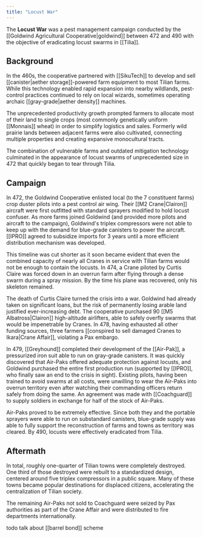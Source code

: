 ```yaml
---
title: "Locust War"
---
```


The **Locust War** was a pest management campaign conducted by the [[Goldwind Agricultural Cooperative|goldwind]] between 472 and 490 with the objective of eradicating locust swarms in [[Tilia]].

## Background

In the 460s, the cooperative partnered with [[SikuTech]] to develop and sell [[canister|aether storage]]-powered farm equipment to most Tilian farms. While this technology enabled rapid expansion into nearby wildlands, pest-control practices continued to rely on local wizards, sometimes operating archaic [[gray-grade|aether density]] machines.

The unprecedented productivity growth prompted farmers to allocate most of their land to single crops (most commonly genetically uniform [[Monnais]] wheat) in order to simplify logistics and sales. Formerly wild prairie lands between adjacent farms were also cultivated, connecting multiple properties and creating expansive monocultural tracts.

The combination of vulnerable farms and outdated mitigation technology culminated in the appearance of locust swarms of unprecedented size in 472 that quickly began to tear through Tilia.

## Campaign

In 472, the Goldwind Cooperative enlisted local (to the 7 constituent farms) crop duster pilots into a pest control air wing. Their [[M2 Crane|Clairon]] aircraft were first outfitted with standard sprayers modified to hold locust confuser. As more farms joined Goldwind (and provided more pilots and aircraft to the campaign), Goldwind's triplex compressors were not able to keep up with the demand for blue-grade canisters to power the aircraft. [[IPRO]] agreed to subsidize imports for 3 years until a more efficient distribution mechanism was developed.

This timeline was cut shorter as it soon became evident that even the combined capacity of nearly all Cranes in service with Tilian farms would not be enough to contain the locusts. In 474, a Crane piloted by Curtis Claire was forced down in an overrun farm after flying through a dense swarm during a spray mission. By the time his plane was recovered, only his skeleton remained.

The death of Curtis Claire turned the crisis into a war. Goldwind had already taken on significant loans, but the risk of permanently losing arable land justified ever-increasing debt. The cooperative purchased 90 [[M5 Albatross|Clairon]] high-altitude airlifters, able to safely overfly swarms that would be impenetrable by Cranes. In 478, having exhausted all other funding sources, three farmers [[conspired to sell damaged Cranes to Ikara|Crane Affair]], violating a Pax embargo.

In 479, [[Greyhound]] completed their development of the [[Air-Pak]], a pressurized iron suit able to run on gray-grade canisters. It was quickly discovered that Air-Paks offered adequate protection against locusts, and Goldwind purchased the entire first production run (supported by [[IPRO]], who finally saw an end to the crisis in sight). Existing pilots, having been trained to avoid swarms at all costs, were unwilling to wear the Air-Paks into overrun territory even after watching their commanding officers return safely from doing the same. An agreement was made with [[Coachguard]] to supply soldiers in exchange for half of the stock of Air-Paks.

Air-Paks proved to be extremely effective. Since both they and the portable sprayers were able to run on substandard canisters, blue-grade supply was able to fully support the reconstruction of farms and towns as territory was cleared. By 490, locusts were effectively eradicated from Tilia.

## Aftermath

In total, roughly one-quarter of Tilian towns were completely destroyed. One third of those destroyed were rebuilt to a standardized design, centered around five triplex compressors in a public square. Many of these towns became popular destinations for displaced citizens, accelerating the centralization of Tilian society.

The remaining Air-Paks not sold to Coachguard were seized by Pax authorities as part of the Crane Affair and were distributed to fire departments internationally.

todo talk about [[barrel bond]] scheme
